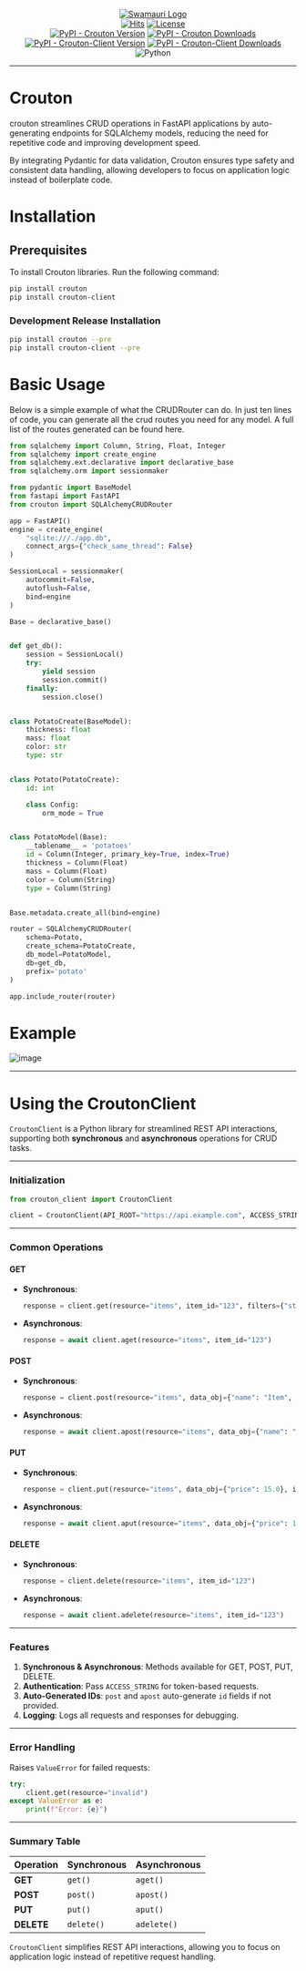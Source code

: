 <p align="center">
    <a href="https://github.com/swarmauri/crouton/"><img src="https://res.cloudinary.com/dbjmpekvl/image/upload/v1730099724/Swarmauri-logo-lockup-2048x757_hww01w.png" alt="Swamauri Logo"/></a>
    <br />
    <a href="https://hits.sh/github.com/swarmauri/crouton/"><img src="https://hits.sh/github.com/swarmauri/swarmakit.svg" alt="Hits"/></a>
    <a href="https://opensource.org/licenses/Apache-2.0"><img src="https://img.shields.io/badge/License-Apache_2.0-blue.svg" alt="License"/></a>
    <br />
    <a href="https://pypi.org/project/crouton/"><img src="https://img.shields.io/pypi/v/crouton?label=Crouton" alt="PyPI - Crouton Version"/></a>
    <a href="https://pypi.org/project/crouton/"><img src="https://img.shields.io/pypi/dm/crouton?label=Crouton%20Downloads" alt="PyPI - Crouton Downloads"/></a>
    <a href="https://pypi.org/project/crouton-client/"><img src="https://img.shields.io/pypi/v/crouton-client?label=Crouton-Client" alt="PyPI - Crouton-Client Version"/></a>
    <a href="https://pypi.org/project/crouton-client/"><img src="https://img.shields.io/pypi/dm/crouton-client?label=Crouton-Client%20Downloads" alt="PyPI - Crouton-Client Downloads"/></a>
    <br />
    <img src="https://img.shields.io/badge/Python-3776AB?style=for-the-badge&logo=python&labelColor=black" alt="Python"/>
</p>

---

# Crouton

crouton streamlines CRUD operations in FastAPI applications by auto-generating endpoints for SQLAlchemy models, reducing the need for repetitive code and improving development speed.

By integrating Pydantic for data validation, Crouton ensures type safety and consistent data handling, allowing developers to focus on application logic instead of boilerplate code.

# Installation

## Prerequisites

To install Crouton libraries. Run the following command:

```bash
pip install crouton
pip install crouton-client
```

### Development Release Installation
```bash
pip install crouton --pre
pip install crouton-client --pre
```

# Basic Usage
Below is a simple example of what the CRUDRouter can do. In just ten lines of code, you can generate all the crud routes you need for any model. A full list of the routes generated can be found here.

```python
from sqlalchemy import Column, String, Float, Integer
from sqlalchemy import create_engine
from sqlalchemy.ext.declarative import declarative_base
from sqlalchemy.orm import sessionmaker

from pydantic import BaseModel
from fastapi import FastAPI
from crouton import SQLAlchemyCRUDRouter

app = FastAPI()
engine = create_engine(
    "sqlite:///./app.db",
    connect_args={"check_same_thread": False}
)

SessionLocal = sessionmaker(
    autocommit=False,
    autoflush=False,
    bind=engine
)

Base = declarative_base()


def get_db():
    session = SessionLocal()
    try:
        yield session
        session.commit()
    finally:
        session.close()


class PotatoCreate(BaseModel):
    thickness: float
    mass: float
    color: str
    type: str


class Potato(PotatoCreate):
    id: int

    class Config:
        orm_mode = True


class PotatoModel(Base):
    __tablename__ = 'potatoes'
    id = Column(Integer, primary_key=True, index=True)
    thickness = Column(Float)
    mass = Column(Float)
    color = Column(String)
    type = Column(String)


Base.metadata.create_all(bind=engine)

router = SQLAlchemyCRUDRouter(
    schema=Potato,
    create_schema=PotatoCreate,
    db_model=PotatoModel,
    db=get_db,
    prefix='potato'
)

app.include_router(router)

```

# Example
![image](https://github.com/user-attachments/assets/22e6ce3a-6eb1-4a80-a37f-93fef545b49e)

---

# Using the CroutonClient

`CroutonClient` is a Python library for streamlined REST API interactions, supporting both **synchronous** and **asynchronous** operations for CRUD tasks.

---

### **Initialization**
```python
from crouton_client import CroutonClient

client = CroutonClient(API_ROOT="https://api.example.com", ACCESS_STRING="your-token")
```

---

### **Common Operations**

#### **GET**
- **Synchronous**:
  ```python
  response = client.get(resource="items", item_id="123", filters={"status": "active"})
  ```
- **Asynchronous**:
  ```python
  response = await client.aget(resource="items", item_id="123")
  ```

#### **POST**
- **Synchronous**:
  ```python
  response = client.post(resource="items", data_obj={"name": "Item", "price": 10.0})
  ```
- **Asynchronous**:
  ```python
  response = await client.apost(resource="items", data_obj={"name": "Item", "price": 10.0})
  ```

#### **PUT**
- **Synchronous**:
  ```python
  response = client.put(resource="items", data_obj={"price": 15.0}, item_id="123")
  ```
- **Asynchronous**:
  ```python
  response = await client.aput(resource="items", data_obj={"price": 15.0}, item_id="123")
  ```

#### **DELETE**
- **Synchronous**:
  ```python
  response = client.delete(resource="items", item_id="123")
  ```
- **Asynchronous**:
  ```python
  response = await client.adelete(resource="items", item_id="123")
  ```

---

### **Features**
1. **Synchronous & Asynchronous**: Methods available for GET, POST, PUT, DELETE.
2. **Authentication**: Pass `ACCESS_STRING` for token-based requests.
3. **Auto-Generated IDs**: `post` and `apost` auto-generate `id` fields if not provided.
4. **Logging**: Logs all requests and responses for debugging.

---

### **Error Handling**
Raises `ValueError` for failed requests:
```python
try:
    client.get(resource="invalid")
except ValueError as e:
    print(f"Error: {e}")
```

---

### **Summary Table**

| Operation | Synchronous         | Asynchronous       |
|-----------|----------------------|--------------------|
| **GET**   | `get()`              | `aget()`           |
| **POST**  | `post()`             | `apost()`          |
| **PUT**   | `put()`              | `aput()`           |
| **DELETE**| `delete()`           | `adelete()`        |

`CroutonClient` simplifies REST API interactions, allowing you to focus on application logic instead of repetitive request handling.
